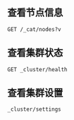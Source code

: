 ## 查看节点信息

```shell
GET /_cat/nodes?v
```



## 查看集群状态

```shell
GET _cluster/health
```



## 查看集群设置

```shell
_cluster/settings
```



